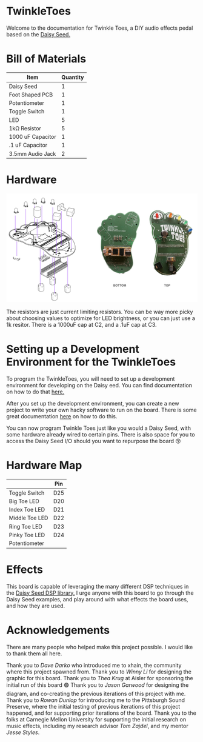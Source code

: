 # TwinkleToes

Welcome to the documentation for Twinkle Toes, a DIY audio effects pedal based on the [Daisy Seed.](https://electro-smith.com/products/daisy-seed?variant=45234245108004z) 

# Bill of Materials
| Item              | Quantity |
|-------------------|----------|
| Daisy Seed        | 1        |
| Foot Shaped PCB   | 1        |
| Potentiometer     | 1        |
| Toggle Switch     | 1        |
| LED               | 5        |
| 1kΩ Resistor      | 5        |
| 1000 uF Capacitor | 1        |
| .1 uF Capacitor   | 1        |
| 3.5mm Audio Jack  | 2        |

# Hardware

![diagram of twinkle toes](https://github.com/EinsteinUnicorn/TwinkleToes/blob/main/diagram.png)

The resistors are just current limiting resistors. You can be way more picky about choosing values to optimize for LED brightness, or you can just use a 1k resitor. 
There is a 1000uF cap at C2, and a .1uF cap at C3. 

# Setting up a Development Environment for the TwinkleToes

To program the TwinkleToes, you will need to set up a development environment for developing on the Daisy eed. You can find documentation on how to do that [here.](https://github.com/electro-smith/DaisyWiki/wiki/1.-Setting-Up-Your-Development-Environment)

After you set up the development environment, you can create a new project to write your own hacky software to run on the board. There is some great documentation [here](https://github.com/electro-smith/DaisyWiki/wiki/1.-Setting-Up-Your-Development-Environment#to-make-your-own-daisy-project-checkout-the-create-a-new-project-wiki-page) on how to do this. 

You can now program Twinkle Toes just like you would a Daisy Seed, with some hardware already wired to certain pins. There is also space for you to access the Daisy Seed I/O should you want to repurpose the board 😙

# Hardware Map

|                 | Pin |
|-----------------|-----|
| Toggle Switch   | D25 |
| Big Toe LED     | D20 |
| Index Toe LED   | D21 |
| Middle Toe LED  | D22 |
| Ring Toe LED    | D23 |
| Pinky Toe LED   | D24 |
| Potentiometer   |     |

# Effects

This board is capable of leveraging the many different DSP techniques in the [Daisy Seed DSP library.](https://electro-smith.github.io/DaisySP/index.html) I urge anyone with this board to go through the Daisy Seed examples, and play around with what effects the board uses, and how they are used. 

# Acknowledgements

There are many people who helped make this project possible. I would like to thank them all here. 

Thank you to *Dave Darko* who introduced me to xhain, the community where this project spawned from.
Thank you to *Winny Li* for designing the graphic for this board. 
Thank you to *Thea Krug* at Aisler for sponsoring the initial run of this board 🟢
Thank you to *Jason Garwood* for designing the diagram, and co-creating the previous iterations of this project with me. 
Thank you to *Rowan Dunlop* for introducing me to the Pittsburgh Sound Preserve, where the initial testing of previous iterations of this project happened, and for supporting prior iterations of the board. 
Thank you to the folks at Carnegie Mellon University for supporting the initial research on music effects, including my research advisor *Tom Zajdel*, and my mentor *Jesse Styles*. 
